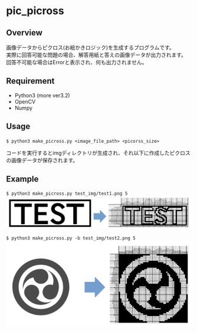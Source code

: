 pic_picross
===

## Overview
画像データからピクロス(お絵かきロジック)を生成するプログラムです。<BR>
実際に回答可能な問題の場合、解答用紙と答えの画像データが出力されます。<BR>
回答不可能な場合はErrorと表示され、何も出力されません。

## Requirement
- Python3 (more ver3.2)
- OpenCV
- Numpy

## Usage
`$ python3 make_picross.py <image_file_path> <picorss_size>`

コードを実行するとimgディレクトリが生成され、それ以下に作成したピクロスの画像データが保存されます。

## Example
`$ python3 make_picross.py test_img/test1.png 5`
![test1](https://github.com/bantarou/image/blob/master/pic_picross_test1.png)

`$ python3 make_picross.py -b test_img/test2.png 5`
![test2](https://github.com/bantarou/image/blob/master/pic_picross_test2.png)
